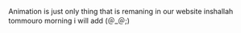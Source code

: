 Animation is just only thing that is remaning in our website inshallah tommouro morning i will add (＠_＠;)
